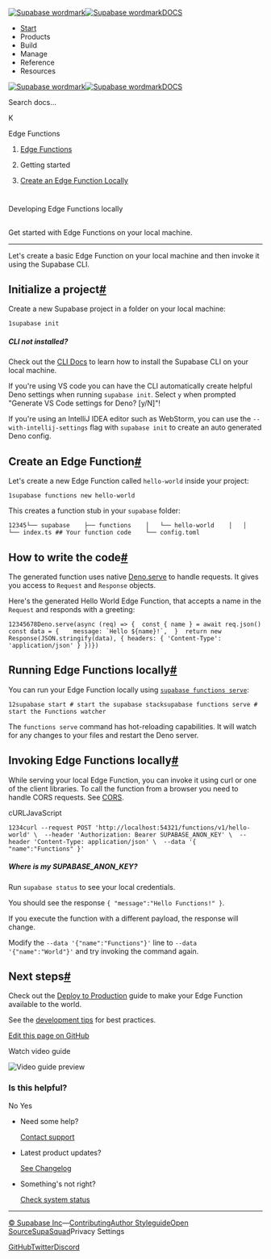 [![Supabase wordmark](https://supabase.com/docs/_next/image?url=%2Fdocs%2Fsupabase-dark.svg&w=256&q=75&dpl=dpl_5BYG5BkQhU19GEfZfhcgAbeGcRQo)![Supabase wordmark](https://supabase.com/docs/_next/image?url=%2Fdocs%2Fsupabase-light.svg&w=256&q=75&dpl=dpl_5BYG5BkQhU19GEfZfhcgAbeGcRQo)DOCS](https://supabase.com/docs)

-   [Start](https://supabase.com/docs/guides/getting-started)
-   Products
-   Build
-   Manage
-   Reference
-   Resources

[![Supabase wordmark](https://supabase.com/docs/_next/image?url=%2Fdocs%2Fsupabase-dark.svg&w=256&q=75&dpl=dpl_5BYG5BkQhU19GEfZfhcgAbeGcRQo)![Supabase wordmark](https://supabase.com/docs/_next/image?url=%2Fdocs%2Fsupabase-light.svg&w=256&q=75&dpl=dpl_5BYG5BkQhU19GEfZfhcgAbeGcRQo)DOCS](https://supabase.com/docs)

Search docs...

K

Edge Functions

1.  [Edge Functions](https://supabase.com/docs/guides/functions)

3.  Getting started

5.  [Create an Edge Function Locally](https://supabase.com/docs/guides/functions/local-quickstart)

# 

Developing Edge Functions locally

## 

Get started with Edge Functions on your local machine.

* * *

Let's create a basic Edge Function on your local machine and then invoke it using the Supabase CLI.

## Initialize a project[#](#initialize-a-project)

Create a new Supabase project in a folder on your local machine:

```
1supabase init
```

##### CLI not installed?

Check out the [CLI Docs](https://supabase.com/docs/guides/cli) to learn how to install the Supabase CLI on your local machine.

If you're using VS code you can have the CLI automatically create helpful Deno settings when running `supabase init`. Select `y` when prompted "Generate VS Code settings for Deno? \[y/N\]"!

If you're using an IntelliJ IDEA editor such as WebStorm, you can use the `--with-intellij-settings` flag with `supabase init` to create an auto generated Deno config.

## Create an Edge Function[#](#create-an-edge-function)

Let's create a new Edge Function called `hello-world` inside your project:

```
1supabase functions new hello-world
```

This creates a function stub in your `supabase` folder:

```
12345└── supabase    ├── functions    │   └── hello-world    │   │   └── index.ts ## Your function code    └── config.toml
```

## How to write the code[#](#how-to-write-the-code)

The generated function uses native [Deno.serve](https://docs.deno.com/runtime/manual/runtime/http_server_apis) to handle requests. It gives you access to `Request` and `Response` objects.

Here's the generated Hello World Edge Function, that accepts a name in the `Request` and responds with a greeting:

```
12345678Deno.serve(async (req) => {  const { name } = await req.json()  const data = {    message: `Hello ${name}!`,  }  return new Response(JSON.stringify(data), { headers: { 'Content-Type': 'application/json' } })})
```

## Running Edge Functions locally[#](#running-edge-functions-locally)

You can run your Edge Function locally using [`supabase functions serve`](https://supabase.com/docs/reference/cli/usage#supabase-functions-serve):

```
12supabase start # start the supabase stacksupabase functions serve # start the Functions watcher
```

The `functions serve` command has hot-reloading capabilities. It will watch for any changes to your files and restart the Deno server.

## Invoking Edge Functions locally[#](#invoking-edge-functions-locally)

While serving your local Edge Function, you can invoke it using curl or one of the client libraries. To call the function from a browser you need to handle CORS requests. See [CORS](https://supabase.com/docs/guides/functions/cors).

cURLJavaScript

```
1234curl --request POST 'http://localhost:54321/functions/v1/hello-world' \  --header 'Authorization: Bearer SUPABASE_ANON_KEY' \  --header 'Content-Type: application/json' \  --data '{ "name":"Functions" }'
```

##### Where is my SUPABASE\_ANON\_KEY?

Run `supabase status` to see your local credentials.

You should see the response `{ "message":"Hello Functions!" }`.

If you execute the function with a different payload, the response will change.

Modify the `--data '{"name":"Functions"}'` line to `--data '{"name":"World"}'` and try invoking the command again.

## Next steps[#](#next-steps)

Check out the [Deploy to Production](https://supabase.com/docs/guides/functions/deploy) guide to make your Edge Function available to the world.

See the [development tips](https://supabase.com/docs/guides/functions/development-tips) for best practices.

[Edit this page on GitHub](https://github.com/supabase/supabase/blob/master/apps/docs/content/guides/functions/local-quickstart.mdx)

Watch video guide

![Video guide preview](https://supabase.com/docs/_next/image?url=https%3A%2F%2Fimg.youtube.com%2Fvi%2F5OWH9c4u68M%2F0.jpg&w=3840&q=75&dpl=dpl_5BYG5BkQhU19GEfZfhcgAbeGcRQo)

### Is this helpful?

No Yes

-   Need some help?
    
    [Contact support](https://supabase.com/support)
-   Latest product updates?
    
    [See Changelog](https://supabase.com/changelog)
-   Something's not right?
    
    [Check system status](https://status.supabase.com/)

* * *

[© Supabase Inc](https://supabase.com/)—[Contributing](https://github.com/supabase/supabase/blob/master/apps/docs/DEVELOPERS.md)[Author Styleguide](https://github.com/supabase/supabase/blob/master/apps/docs/CONTRIBUTING.md)[Open Source](https://supabase.com/open-source)[SupaSquad](https://supabase.com/supasquad)Privacy Settings

[GitHub](https://github.com/supabase/supabase)[Twitter](https://twitter.com/supabase)[Discord](https://discord.supabase.com/)